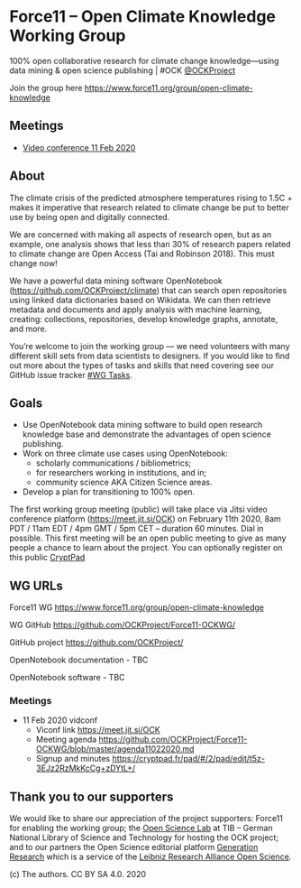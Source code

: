 # Force11 &ndash; Open Climate Knowledge Working Group

100% open collaborative research for climate change knowledge—using data mining & open science publishing | #OCK [@OCKProject](https://twitter.com/OCKProject)

Join the group here https://www.force11.org/group/open-climate-knowledge

## Meetings

 - [Video conference 11 Feb 2020](agenda11022020.md)
 
## About 

The climate crisis of the predicted atmosphere temperatures rising to 1.5C + makes it imperative that research related to climate change be put to better use by being open and digitally connected.

We are concerned with making all aspects of research open, but as an example, one analysis shows that less than 30% of research papers related to climate change are Open Access (Tai and Robinson 2018). This must change now!

We have a powerful data mining software OpenNotebook (https://github.com/OCKProject/climate) that can search open repositories using linked data dictionaries based on Wikidata. We can then retrieve metadata and documents and apply analysis with machine learning, creating: collections, repositories, develop knowledge graphs, annotate, and more. 

You’re welcome to join the working group — we need volunteers with many different skill sets from data scientists to designers. If you would like to find out more about the types of tasks and skills that need covering see our GitHub issue tracker [#WG Tasks](https://github.com/OCKProject/Force11-OCKWG/issues?q=is%3Aissue+is%3Aopen+label%3A%22WG+Tasks%22).

## Goals

 - Use OpenNotebook data mining software to build open research knowledge base and demonstrate the advantages of open science publishing.
 - Work on three climate use cases using OpenNotebook: 
   - scholarly communications / bibliometrics; 
   - for researchers working in institutions, and in; 
   - community science AKA Citizen Science areas.
 - Develop a plan for transitioning to 100% open.

The first working group meeting (public) will take place via Jitsi video conference platform (https://meet.jit.si/OCK) on February 11th 2020, 8am PDT / 11am EDT / 4pm GMT / 5pm CET – duration 60 minutes. Dial in possible. This first meeting will be an open public meeting to give as many people a chance to learn about the project. You can optionally register on this public [CryptPad](https://cryptpad.fr/pad/#/2/pad/edit/t5z-3EJz2RzMkKcCg+zDYtL+/)

## WG URLs

Force11 WG https://www.force11.org/group/open-climate-knowledge

WG GitHub https://github.com/OCKProject/Force11-OCKWG/

GitHub project https://github.com/OCKProject/

OpenNotebook documentation - TBC

OpenNotebook software - TBC

### Meetings

 - 11 Feb 2020 vidconf 
   - Viconf link https://meet.jit.si/OCK
   - Meeting agenda https://github.com/OCKProject/Force11-OCKWG/blob/master/agenda11022020.md
   - Signup and minutes https://cryptpad.fr/pad/#/2/pad/edit/t5z-3EJz2RzMkKcCg+zDYtL+/

## Thank you to our supporters

We would like to share our appreciation of the project supporters: Force11 for enabling the working group; the [Open Science Lab](http://tib.eu/osl) at TIB – German National Library of Science and Technology for hosting the OCK project; and to our partners the Open Science editorial platform [Generation Research](https://genr.eu/) which is a service of the [Leibniz Research Alliance Open Science](https://www.leibniz-openscience.de/). 

(c) The authors. CC BY SA 4.0. 2020
